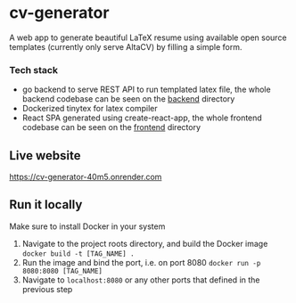 # cv-generator

A web app to generate beautiful LaTeX resume using available open source templates (currently only serve AltaCV) by filling a simple form.

### Tech stack

- go backend to serve REST API to run templated latex file, the whole backend codebase can be seen on the [backend](./backend) directory
- Dockerized tinytex for latex compiler
- React SPA generated using create-react-app, the whole frontend codebase can be seen on the [frontend](./frontend) directory

## Live website

https://cv-generator-40m5.onrender.com

## Run it locally

Make sure to install Docker in your system

1. Navigate to the project roots directory, and build the Docker image `docker build -t [TAG_NAME] .`
2. Run the image and bind the port, i.e. on port 8080 `docker run -p 8080:8080 [TAG_NAME]`
3. Navigate to `localhost:8080` or any other ports that defined in the previous step
